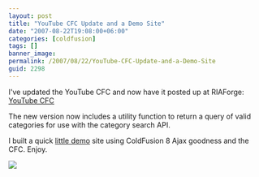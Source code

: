 ```yaml
---
layout: post
title: "YouTube CFC Update and a Demo Site"
date: "2007-08-22T19:08:00+06:00"
categories: [coldfusion]
tags: []
banner_image: 
permalink: /2007/08/22/YouTube-CFC-Update-and-a-Demo-Site
guid: 2298
---
```


I've updated the YouTube CFC and now have it posted up at RIAForge: <a href="http://youtubecfc.riaforge.org/">YouTube CFC</a>

The new version now includes a utility function to return a query of valid categories for use with the category search API. 

I built a quick <a href="http://www.raymondcamden.com/demos/yt/">little demo</a> site using ColdFusion 8 Ajax goodness and the CFC. Enjoy.

<img src="https://static.raymondcamden.com/images/cfjedi/ytb.png">